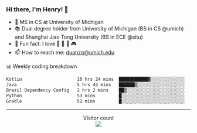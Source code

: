 ### Hi there, I'm Henry! 👋

- 🔭 MS in CS at University of Michigan
- 📚 Dual degree holder from University of Michigan (BS in CS @umich) and Shanghai Jiao Tong University (BS in ECE @situ)
- 🍁 Fun fact: I love 📸 🏓 🍜 🎮
- 📫 How to reach me: [duanzq@umich.edu](mailto:duanzq@umich.edu)

📊 Weekly coding breakdown
<!--START_SECTION:waka-->

```txt
Kotlin                     10 hrs 24 mins  ███████████▓░░░░░░░░░░░░░   46.68 %
Java                       5 hrs 44 mins   ██████▒░░░░░░░░░░░░░░░░░░   25.71 %
Brazil Dependency Config   2 hrs 2 mins    ██▒░░░░░░░░░░░░░░░░░░░░░░   09.19 %
Python                     53 mins         █░░░░░░░░░░░░░░░░░░░░░░░░   03.99 %
Gradle                     52 mins         █░░░░░░░░░░░░░░░░░░░░░░░░   03.90 %
```

<!--END_SECTION:waka-->

***
<p align="center"> 
  Visitor count<br>
  <img src="https://profile-counter.glitch.me/zlzq-duanzq/count.svg" />
</p>

<!-- ![Henry Duan's GitHub stats](https://github-readme-stats.vercel.app/api?username=zlzq-duanzq&show_icons=true)

![trophy](https://github-profile-trophy.vercel.app/?username=zlzq-duanzq&column=7)

[![Top Langs](https://github-readme-stats.vercel.app/api/top-langs/?username=zlzq-duanzq&layout=compact)](https://github.com/zlzq-duanzq/github-readme-stats) -->
